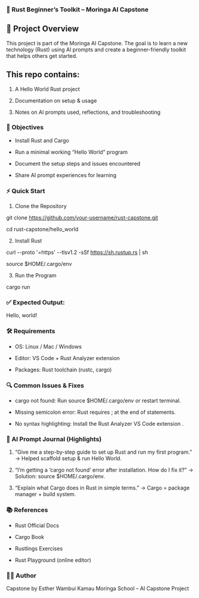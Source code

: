 ### 🦀 Rust Beginner’s Toolkit – Moringa AI Capstone
## 📌 Project Overview

This project is part of the Moringa AI Capstone. The goal is to learn a new technology (Rust) using AI prompts and create a beginner-friendly toolkit that helps others get started.

## This repo contains:

1. A Hello World Rust project

2. Documentation on setup & usage

3. Notes on AI prompts used, reflections, and troubleshooting

### 🎯 Objectives

- Install Rust and Cargo

- Run a minimal working “Hello World” program

- Document the setup steps and issues encountered

- Share AI prompt experiences for learning

### ⚡ Quick Start

1. Clone the Repository

git clone https://github.com/your-username/rust-capstone.git

cd rust-capstone/hello_world

2. Install Rust

curl --proto '=https' --tlsv1.2 -sSf https://sh.rustup.rs | sh

source $HOME/.cargo/env

3. Run the Program

cargo run


### ✅ Expected Output:

Hello, world!

### 🛠️ Requirements

- OS: Linux / Mac / Windows

- Editor: VS Code + Rust Analyzer extension

- Packages: Rust toolchain (rustc, cargo)

### 🔍 Common Issues & Fixes

- cargo not found: Run source $HOME/.cargo/env or restart terminal.

- Missing semicolon error: Rust requires ; at the end of statements.

- No syntax highlighting: Install the Rust Analyzer VS Code extension
.

### 📓 AI Prompt Journal (Highlights)

1. “Give me a step-by-step guide to set up Rust and run my first program.”
→ Helped scaffold setup & run Hello World.

2. “I’m getting a ‘cargo not found’ error after installation. How do I fix it?”
→ Solution: source $HOME/.cargo/env.

3. “Explain what Cargo does in Rust in simple terms.”
→ Cargo = package manager + build system.

### 📚 References

- Rust Official Docs

- Cargo Book

- Rustlings Exercises

- Rust Playground (online editor)

### 👩‍💻 Author

Capstone by Esther Wambui Kamau
Moringa School – AI Capstone Project